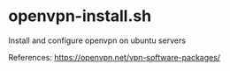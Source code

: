 # openvpn-install.sh
Install and configure openvpn on ubuntu servers

References: 
https://openvpn.net/vpn-software-packages/

